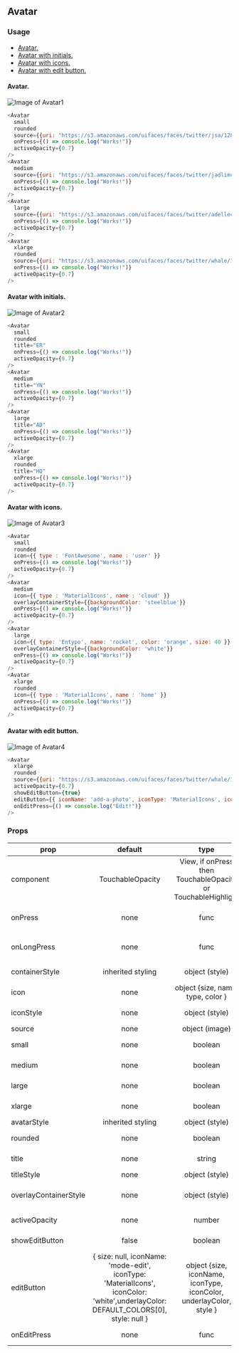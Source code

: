 ## Avatar

### Usage
- [Avatar.](#avatar-)
- [Avatar with initials.](#avatar-with-initials-)
- [Avatar with icons.](#avatar-with-icons-)
- [Avatar with edit button.](#avatar-with-edit-button-)

#### Avatar.

![Image of Avatar1](images/avatar1.png)

```javascript
<Avatar
  small
  rounded
  source={{uri: "https://s3.amazonaws.com/uifaces/faces/twitter/jsa/128.jpg"}}
  onPress={() => console.log("Works!")}
  activeOpacity={0.7}
/>
<Avatar
  medium
  source={{uri: "https://s3.amazonaws.com/uifaces/faces/twitter/jadlimcaco/128.jpg"}}
  onPress={() => console.log("Works!")}
  activeOpacity={0.7}
/>
<Avatar
  large
  source={{uri: "https://s3.amazonaws.com/uifaces/faces/twitter/adellecharles/128.jpg"}}
  onPress={() => console.log("Works!")}
  activeOpacity={0.7}
/>
<Avatar
  xlarge
  rounded
  source={{uri: "https://s3.amazonaws.com/uifaces/faces/twitter/whale/128.jpg"}}
  onPress={() => console.log("Works!")}
  activeOpacity={0.7}
/>
```

#### Avatar with initials.

![Image of Avatar2](images/avatar2.png)

```javascript
<Avatar
  small
  rounded
  title="ER"
  onPress={() => console.log("Works!")}
  activeOpacity={0.7}
/>
<Avatar
  medium
  title="YN"
  onPress={() => console.log("Works!")}
  activeOpacity={0.7}
/>
<Avatar
  large
  title="AD"
  onPress={() => console.log("Works!")}
  activeOpacity={0.7}
/>
<Avatar
  xlarge
  rounded
  title="HQ"
  onPress={() => console.log("Works!")}
  activeOpacity={0.7}
/>
```

#### Avatar with icons.

![Image of Avatar3](images/avatar3.png)

```javascript
<Avatar
  small
  rounded
  icon={{ type : 'FontAwesome', name : 'user' }}
  onPress={() => console.log("Works!")}
  activeOpacity={0.7}
/>
<Avatar
  medium
  icon={{ type : 'MaterialIcons', name : 'cloud' }}
  overlayContainerStyle={{backgroundColor: 'steelblue'}}
  onPress={() => console.log("Works!")}
  activeOpacity={0.7}
/>
<Avatar
  large
  icon={{ type: 'Entypo', name: 'rocket', color: 'orange', size: 40 }}
  overlayContainerStyle={{backgroundColor: 'white'}}
  onPress={() => console.log("Works!")}
  activeOpacity={0.7}
/>
<Avatar
  xlarge
  rounded
  icon={{ type : 'MaterialIcons', name : 'home' }}
  onPress={() => console.log("Works!")}
  activeOpacity={0.7}
/>
```

#### Avatar with edit button.

![Image of Avatar4](images/avatar4.png)

```javascript
<Avatar
  xlarge
  rounded
  source={{uri: "https://s3.amazonaws.com/uifaces/faces/twitter/whale/128.jpg"}}
  activeOpacity={0.7}
  showEditButton={true}
  editButton={{ iconName: 'add-a-photo', iconType: 'MaterialIcons', iconColor: 'white' }}
  onEditPress={() => console.log("Edit!")}
/>
```

### Props
| prop | default | type | required | description |
| --- | :---: | :---: | :---: | --- |
| component | TouchableOpacity | View, if onPress then TouchableOpacity or TouchableHighlight | optional | component for enclosing element (eg: TouchableHighlight, View, etc) |
| onPress | none | func | optional | callback function when pressing component |
| onLongPress | none | func | optional | callback function when long pressing component |
| containerStyle | inherited styling | object (style) | optional | styling for outer container |
| icon | none | object {size, name, type, color } | optional | source icon avatar |
| iconStyle | none | object (style) | optional | extra styling for icon component |
| source | none |	object (image) | optional | image source |
| small | none | boolean | optional | set size avatar to 34 x 34 |
| medium | none |boolean | optional | set size avatar to 50 x 50 |
| large | none | boolean | optional | set size avatar to 75 x 75 |
| xlarge | none | boolean | optional | set size avatar to 150 x 150 |
| avatarStyle | inherited styling | object (style) | optional | styling for avatar |
| rounded | none | boolean | optional | determines the shape of avatar |
| title | none | string | optional | renders title in the avatar |
| titleStyle | none | object (style) | optional | style for the title |
| overlayContainerStyle | none | object (style) | optional | style for the view outside image or icon |
| activeOpacity | none | number | optional | opacity when pressed |
| showEditButton | false | boolean | optional | determines show the edit button |
| editButton | { size: null, iconName: 'mode-edit', iconType: 'MaterialIcons', iconColor: 'white',underlayColor: DEFAULT_COLORS[0], style: null } | object {size, iconName, iconType, iconColor, underlayColor, style } | optional | source icon edit button |
| onEditPress | none | func | optional | onPress method for edit button |